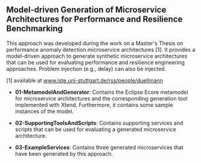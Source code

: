 ## Model-driven Generation of Microservice Architectures for Performance and Resilience Benchmarking

This approach was developed during the work on a Master's Thesis on performance anomaly detection microservice architectures [1].
It provides a model-driven approach to generate synthetic microservice architectures that can be used for evaluating performance  and resilience engineering approaches. Problem injection (e.g., delay) can also be injected.

[1] available at www.iste.uni-stuttgart.de/rss/people/duellmann

* **01-MetamodelAndGenerator**: Contains the Eclipse Ecore metamodel for microservice architectures and the corresponding generation tool implemented with Xtend. Furthermore, it contains some sample instances of the model.

* **02-SupportingToolsAndScripts**: Contains supporting services and scripts that can be used for evaluating a generated microservice architecture.

* **03-ExampleServices**: Contains three generated microservices that have been generated by this approach.

